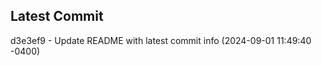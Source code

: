 
## Latest Commit
d3e3ef9 - Update README with latest commit info (2024-09-01 11:49:40 -0400) <Yunxi-Zhou>
